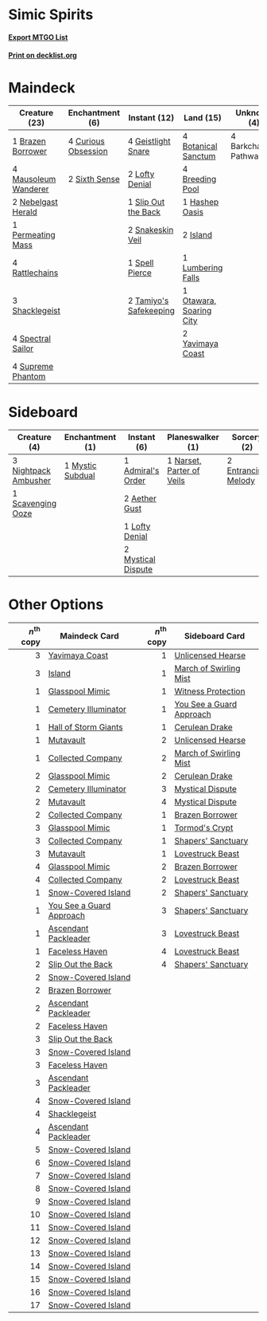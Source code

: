 # Simic Spirits

#### [Export MTGO List](../collection/Simic%20Spirits/Simic%20Spirits.txt)
#### [Print on decklist.org](http://decklist.org/?deckmain=4%09Barkchannel%20Pathway%0A4%09Botanical%20Sanctum%0A1%09Brazen%20Borrower%0A4%09Breeding%20Pool%0A4%09Curious%20Obsession%0A4%09Geistlight%20Snare%0A1%09Hashep%20Oasis%0A2%09Island%0A2%09Lofty%20Denial%0A1%09Lumbering%20Falls%0A4%09Mausoleum%20Wanderer%0A2%09Nebelgast%20Herald%0A1%09Otawara,%20Soaring%20City%0A1%09Permeating%20Mass%0A4%09Rattlechains%0A3%09Shacklegeist%0A2%09Sixth%20Sense%0A1%09Slip%20Out%20the%20Back%0A2%09Snakeskin%20Veil%0A4%09Spectral%20Sailor%0A1%09Spell%20Pierce%0A4%09Supreme%20Phantom%0A2%09Tamiyo's%20Safekeeping%0A2%09Yavimaya%20Coast&deckside=1%09Admiral's%20Order%0A2%09Aether%20Gust%0A2%09Entrancing%20Melody%0A1%09Lofty%20Denial%0A1%09Mischievous%20Catgeist%0A1%09Mystic%20Subdual%0A2%09Mystical%20Dispute%0A1%09Narset,%20Parter%20of%20Veils%0A3%09Nightpack%20Ambusher%0A1%09Scavenging%20Ooze)
# Maindeck

|                                         Creature (23)                                         |                                       Enchantment (6)                                        |                                          Instant (12)                                           |                                            Land (15)                                             |     Unknown (4)     |
|-----------------------------------------------------------------------------------------------|----------------------------------------------------------------------------------------------|-------------------------------------------------------------------------------------------------|--------------------------------------------------------------------------------------------------|---------------------|
|1 [Brazen Borrower](http://gatherer.wizards.com/Pages/Card/Details.aspx?multiverseid=473001)   |4 [Curious Obsession](http://gatherer.wizards.com/Pages/Card/Details.aspx?multiverseid=439692)|4 [Geistlight Snare](http://gatherer.wizards.com/Pages/Card/Details.aspx?multiverseid=540898)    |4 [Botanical Sanctum](http://gatherer.wizards.com/Pages/Card/Details.aspx?multiverseid=417817)    |4 Barkchannel Pathway|
|4 [Mausoleum Wanderer](http://gatherer.wizards.com/Pages/Card/Details.aspx?multiverseid=414364)|2 [Sixth Sense](http://gatherer.wizards.com/Pages/Card/Details.aspx?multiverseid=426889)      |2 [Lofty Denial](http://gatherer.wizards.com/Pages/Card/Details.aspx?multiverseid=485379)        |4 [Breeding Pool](http://gatherer.wizards.com/Pages/Card/Details.aspx?multiverseid=97088)         |                     |
|2 [Nebelgast Herald](http://gatherer.wizards.com/Pages/Card/Details.aspx?multiverseid=414366)  |                                                                                              |1 [Slip Out the Back](http://gatherer.wizards.com/Pages/Card/Details.aspx?multiverseid=555263)   |1 [Hashep Oasis](http://gatherer.wizards.com/Pages/Card/Details.aspx?multiverseid=430866)         |                     |
|1 [Permeating Mass](http://gatherer.wizards.com/Pages/Card/Details.aspx?multiverseid=414467)   |                                                                                              |2 [Snakeskin Veil](http://gatherer.wizards.com/Pages/Card/Details.aspx?multiverseid=503810)      |2 [Island](http://gatherer.wizards.com/Pages/Card/Details.aspx?multiverseid=439857)               |                     |
|4 [Rattlechains](http://gatherer.wizards.com/Pages/Card/Details.aspx?multiverseid=409824)      |                                                                                              |1 [Spell Pierce](http://gatherer.wizards.com/Pages/Card/Details.aspx?multiverseid=425876)        |1 [Lumbering Falls](http://gatherer.wizards.com/Pages/Card/Details.aspx?multiverseid=401943)      |                     |
|3 [Shacklegeist](http://gatherer.wizards.com/Pages/Card/Details.aspx?multiverseid=488252)      |                                                                                              |2 [Tamiyo's Safekeeping](http://gatherer.wizards.com/Pages/Card/Details.aspx?multiverseid=548521)|1 [Otawara, Soaring City](http://gatherer.wizards.com/Pages/Card/Details.aspx?multiverseid=548584)|                     |
|4 [Spectral Sailor](http://gatherer.wizards.com/Pages/Card/Details.aspx?multiverseid=466830)   |                                                                                              |                                                                                                 |2 [Yavimaya Coast](http://gatherer.wizards.com/Pages/Card/Details.aspx?multiverseid=129810)       |                     |
|4 [Supreme Phantom](http://gatherer.wizards.com/Pages/Card/Details.aspx?multiverseid=447212)   |                                                                                              |                                                                                                 |                                                                                                  |                     |


# Sideboard

|                                         Creature (4)                                          |                                      Enchantment (1)                                      |                                         Instant (6)                                         |                                          Planeswalker (1)                                          |                                         Sorcery (2)                                          |     Unknown (1)      |
|-----------------------------------------------------------------------------------------------|-------------------------------------------------------------------------------------------|---------------------------------------------------------------------------------------------|----------------------------------------------------------------------------------------------------|----------------------------------------------------------------------------------------------|----------------------|
|3 [Nightpack Ambusher](http://gatherer.wizards.com/Pages/Card/Details.aspx?multiverseid=466939)|1 [Mystic Subdual](http://gatherer.wizards.com/Pages/Card/Details.aspx?multiverseid=479577)|1 [Admiral's Order](http://gatherer.wizards.com/Pages/Card/Details.aspx?multiverseid=439688) |1 [Narset, Parter of Veils](http://gatherer.wizards.com/Pages/Card/Details.aspx?multiverseid=460988)|2 [Entrancing Melody](http://gatherer.wizards.com/Pages/Card/Details.aspx?multiverseid=435207)|1 Mischievous Catgeist|
|1 [Scavenging Ooze](http://gatherer.wizards.com/Pages/Card/Details.aspx?multiverseid=420783)   |                                                                                           |2 [Aether Gust](http://gatherer.wizards.com/Pages/Card/Details.aspx?multiverseid=466796)     |                                                                                                    |                                                                                              |                      |
|                                                                                               |                                                                                           |1 [Lofty Denial](http://gatherer.wizards.com/Pages/Card/Details.aspx?multiverseid=485379)    |                                                                                                    |                                                                                              |                      |
|                                                                                               |                                                                                           |2 [Mystical Dispute](http://gatherer.wizards.com/Pages/Card/Details.aspx?multiverseid=473020)|                                                                                                    |                                                                                              |                      |


# Other Options

|*n*<sup>th</sup> copy|                                           Maindeck Card                                           |*n*<sup>th</sup> copy|                                          Sideboard Card                                           |
|--------------------:|---------------------------------------------------------------------------------------------------|--------------------:|---------------------------------------------------------------------------------------------------|
|                    3|[Yavimaya Coast](http://gatherer.wizards.com/Pages/Card/Details.aspx?multiverseid=129810)          |                    1|[Unlicensed Hearse](http://gatherer.wizards.com/Pages/Card/Details.aspx?multiverseid=555447)       |
|                    3|[Island](http://gatherer.wizards.com/Pages/Card/Details.aspx?multiverseid=439857)                  |                    1|[March of Swirling Mist](http://gatherer.wizards.com/Pages/Card/Details.aspx?multiverseid=548358)  |
|                    1|[Glasspool Mimic](http://gatherer.wizards.com/Pages/Card/Details.aspx?multiverseid=491688)         |                    1|[Witness Protection](http://gatherer.wizards.com/Pages/Card/Details.aspx?multiverseid=555267)      |
|                    1|[Cemetery Illuminator](http://gatherer.wizards.com/Pages/Card/Details.aspx?multiverseid=540888)    |                    1|[You See a Guard Approach](http://gatherer.wizards.com/Pages/Card/Details.aspx?multiverseid=527372)|
|                    1|[Hall of Storm Giants](http://gatherer.wizards.com/Pages/Card/Details.aspx?multiverseid=527544)    |                    1|[Cerulean Drake](http://gatherer.wizards.com/Pages/Card/Details.aspx?multiverseid=466807)          |
|                    1|[Mutavault](http://gatherer.wizards.com/Pages/Card/Details.aspx?multiverseid=370733)               |                    2|[Unlicensed Hearse](http://gatherer.wizards.com/Pages/Card/Details.aspx?multiverseid=555447)       |
|                    1|[Collected Company](http://gatherer.wizards.com/Pages/Card/Details.aspx?multiverseid=394519)       |                    2|[March of Swirling Mist](http://gatherer.wizards.com/Pages/Card/Details.aspx?multiverseid=548358)  |
|                    2|[Glasspool Mimic](http://gatherer.wizards.com/Pages/Card/Details.aspx?multiverseid=491688)         |                    2|[Cerulean Drake](http://gatherer.wizards.com/Pages/Card/Details.aspx?multiverseid=466807)          |
|                    2|[Cemetery Illuminator](http://gatherer.wizards.com/Pages/Card/Details.aspx?multiverseid=540888)    |                    3|[Mystical Dispute](http://gatherer.wizards.com/Pages/Card/Details.aspx?multiverseid=473020)        |
|                    2|[Mutavault](http://gatherer.wizards.com/Pages/Card/Details.aspx?multiverseid=370733)               |                    4|[Mystical Dispute](http://gatherer.wizards.com/Pages/Card/Details.aspx?multiverseid=473020)        |
|                    2|[Collected Company](http://gatherer.wizards.com/Pages/Card/Details.aspx?multiverseid=394519)       |                    1|[Brazen Borrower](http://gatherer.wizards.com/Pages/Card/Details.aspx?multiverseid=473001)         |
|                    3|[Glasspool Mimic](http://gatherer.wizards.com/Pages/Card/Details.aspx?multiverseid=491688)         |                    1|[Tormod's Crypt](http://gatherer.wizards.com/Pages/Card/Details.aspx?multiverseid=389723)          |
|                    3|[Collected Company](http://gatherer.wizards.com/Pages/Card/Details.aspx?multiverseid=394519)       |                    1|[Shapers' Sanctuary](http://gatherer.wizards.com/Pages/Card/Details.aspx?multiverseid=435362)      |
|                    3|[Mutavault](http://gatherer.wizards.com/Pages/Card/Details.aspx?multiverseid=370733)               |                    1|[Lovestruck Beast](http://gatherer.wizards.com/Pages/Card/Details.aspx?multiverseid=473127)        |
|                    4|[Glasspool Mimic](http://gatherer.wizards.com/Pages/Card/Details.aspx?multiverseid=491688)         |                    2|[Brazen Borrower](http://gatherer.wizards.com/Pages/Card/Details.aspx?multiverseid=473001)         |
|                    4|[Collected Company](http://gatherer.wizards.com/Pages/Card/Details.aspx?multiverseid=394519)       |                    2|[Lovestruck Beast](http://gatherer.wizards.com/Pages/Card/Details.aspx?multiverseid=473127)        |
|                    1|[Snow-Covered Island](http://gatherer.wizards.com/Pages/Card/Details.aspx?multiverseid=121130)     |                    2|[Shapers' Sanctuary](http://gatherer.wizards.com/Pages/Card/Details.aspx?multiverseid=435362)      |
|                    1|[You See a Guard Approach](http://gatherer.wizards.com/Pages/Card/Details.aspx?multiverseid=527372)|                    3|[Shapers' Sanctuary](http://gatherer.wizards.com/Pages/Card/Details.aspx?multiverseid=435362)      |
|                    1|[Ascendant Packleader](http://gatherer.wizards.com/Pages/Card/Details.aspx?multiverseid=541047)    |                    3|[Lovestruck Beast](http://gatherer.wizards.com/Pages/Card/Details.aspx?multiverseid=473127)        |
|                    1|[Faceless Haven](http://gatherer.wizards.com/Pages/Card/Details.aspx?multiverseid=503874)          |                    4|[Lovestruck Beast](http://gatherer.wizards.com/Pages/Card/Details.aspx?multiverseid=473127)        |
|                    2|[Slip Out the Back](http://gatherer.wizards.com/Pages/Card/Details.aspx?multiverseid=555263)       |                    4|[Shapers' Sanctuary](http://gatherer.wizards.com/Pages/Card/Details.aspx?multiverseid=435362)      |
|                    2|[Snow-Covered Island](http://gatherer.wizards.com/Pages/Card/Details.aspx?multiverseid=121130)     |                     |                                                                                                   |
|                    2|[Brazen Borrower](http://gatherer.wizards.com/Pages/Card/Details.aspx?multiverseid=473001)         |                     |                                                                                                   |
|                    2|[Ascendant Packleader](http://gatherer.wizards.com/Pages/Card/Details.aspx?multiverseid=541047)    |                     |                                                                                                   |
|                    2|[Faceless Haven](http://gatherer.wizards.com/Pages/Card/Details.aspx?multiverseid=503874)          |                     |                                                                                                   |
|                    3|[Slip Out the Back](http://gatherer.wizards.com/Pages/Card/Details.aspx?multiverseid=555263)       |                     |                                                                                                   |
|                    3|[Snow-Covered Island](http://gatherer.wizards.com/Pages/Card/Details.aspx?multiverseid=121130)     |                     |                                                                                                   |
|                    3|[Faceless Haven](http://gatherer.wizards.com/Pages/Card/Details.aspx?multiverseid=503874)          |                     |                                                                                                   |
|                    3|[Ascendant Packleader](http://gatherer.wizards.com/Pages/Card/Details.aspx?multiverseid=541047)    |                     |                                                                                                   |
|                    4|[Snow-Covered Island](http://gatherer.wizards.com/Pages/Card/Details.aspx?multiverseid=121130)     |                     |                                                                                                   |
|                    4|[Shacklegeist](http://gatherer.wizards.com/Pages/Card/Details.aspx?multiverseid=488252)            |                     |                                                                                                   |
|                    4|[Ascendant Packleader](http://gatherer.wizards.com/Pages/Card/Details.aspx?multiverseid=541047)    |                     |                                                                                                   |
|                    5|[Snow-Covered Island](http://gatherer.wizards.com/Pages/Card/Details.aspx?multiverseid=121130)     |                     |                                                                                                   |
|                    6|[Snow-Covered Island](http://gatherer.wizards.com/Pages/Card/Details.aspx?multiverseid=121130)     |                     |                                                                                                   |
|                    7|[Snow-Covered Island](http://gatherer.wizards.com/Pages/Card/Details.aspx?multiverseid=121130)     |                     |                                                                                                   |
|                    8|[Snow-Covered Island](http://gatherer.wizards.com/Pages/Card/Details.aspx?multiverseid=121130)     |                     |                                                                                                   |
|                    9|[Snow-Covered Island](http://gatherer.wizards.com/Pages/Card/Details.aspx?multiverseid=121130)     |                     |                                                                                                   |
|                   10|[Snow-Covered Island](http://gatherer.wizards.com/Pages/Card/Details.aspx?multiverseid=121130)     |                     |                                                                                                   |
|                   11|[Snow-Covered Island](http://gatherer.wizards.com/Pages/Card/Details.aspx?multiverseid=121130)     |                     |                                                                                                   |
|                   12|[Snow-Covered Island](http://gatherer.wizards.com/Pages/Card/Details.aspx?multiverseid=121130)     |                     |                                                                                                   |
|                   13|[Snow-Covered Island](http://gatherer.wizards.com/Pages/Card/Details.aspx?multiverseid=121130)     |                     |                                                                                                   |
|                   14|[Snow-Covered Island](http://gatherer.wizards.com/Pages/Card/Details.aspx?multiverseid=121130)     |                     |                                                                                                   |
|                   15|[Snow-Covered Island](http://gatherer.wizards.com/Pages/Card/Details.aspx?multiverseid=121130)     |                     |                                                                                                   |
|                   16|[Snow-Covered Island](http://gatherer.wizards.com/Pages/Card/Details.aspx?multiverseid=121130)     |                     |                                                                                                   |
|                   17|[Snow-Covered Island](http://gatherer.wizards.com/Pages/Card/Details.aspx?multiverseid=121130)     |                     |                                                                                                   |

